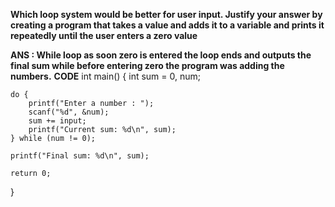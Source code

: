 **Which loop system would be better for user input. Justify your answer by creating a program
that takes a value and adds it to a variable and prints it repeatedly until the user enters a zero
value** 

**ANS :  While loop   as soon zero is entered the loop ends and outputs the final sum while before entering zero the program was adding the numbers.** 
**CODE**
int main() {
    int sum = 0, num;

    do {
        printf("Enter a number : ");
        scanf("%d", &num);
        sum += input;
        printf("Current sum: %d\n", sum);
    } while (num != 0);

    printf("Final sum: %d\n", sum);

    return 0;
}

